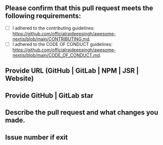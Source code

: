 <!-- Thank you for contributing! -->

## Please confirm that this pull request meets the following requirements:

- [ ] I adhered to the contributing guidelines: <https://github.com/officialrajdeepsingh/awesome-nextjs/blob/main/CONTRIBUTING.md>.
- [ ] I adhered to the CODE OF CONDUCT guidelines: <https://github.com/officialrajdeepsingh/awesome-nextjs/blob/main/CODE_OF_CONDUCT.md>.

## Provide URL (GitHub | GitLab | NPM | JSR | Website)

<!-- Insert link -->

## Provide GitHub | GitLab star

<!-- Adding github or GitLab stars to your current repository. -->

## Describe the pull request and what changes you made.

<!-- Please include a clear summary of what your changes are related to in your pull request. -->

## Issue number if exit

<!-- Please note that we will close your PR without comment if you do not check the boxes above and provide all requested information. -->
